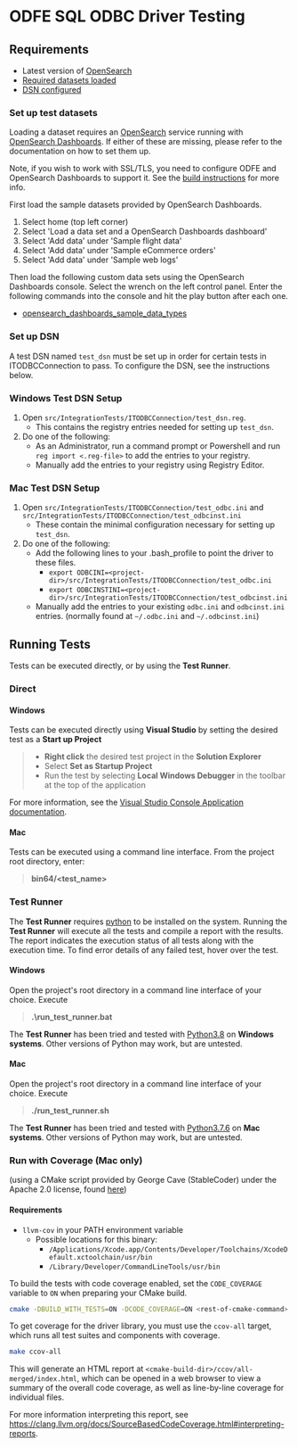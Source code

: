 # ODFE SQL ODBC Driver Testing

## Requirements

* Latest version of [OpenSearch](https://opendistro.github.io/for-elasticsearch-docs/docs/install/)
* [Required datasets loaded](#set-up-test-datasets)
* [DSN configured](#set-up-dsn)

### Set up test datasets

Loading a dataset requires an [OpenSearch](https://opendistro.github.io/for-elasticsearch-docs/docs/install/) service running with [OpenSearch Dashboards](https://opendistro.github.io/for-elasticsearch-docs/docs/kibana/). If either of these are missing, please refer to the documentation on how to set them up.

Note, if you wish to work with SSL/TLS, you need to configure ODFE and OpenSearch Dashboards to support it. See the [build instructions](./BUILD_INSTRUCTIONS.md) for more info.

First load the sample datasets provided by OpenSearch Dashboards.

1. Select home (top left corner)
2. Select 'Load a data set and a OpenSearch Dashboards dashboard'
3. Select 'Add data' under 'Sample flight data'
4. Select 'Add data' under 'Sample eCommerce orders'
5. Select 'Add data' under 'Sample web logs'

Then load the following custom data sets using the OpenSearch Dashboards console.
Select the wrench on the left control panel. Enter the following commands into the console and hit the play button after each one.

* [opensearch_dashboards_sample_data_types](datasets/opensearch_dashboards_sample_data_types.md)

### Set up DSN

A test DSN named `test_dsn` must be set up in order for certain tests in ITODBCConnection to pass. To configure the DSN, see the instructions below.

### Windows Test DSN Setup

1. Open `src/IntegrationTests/ITODBCConnection/test_dsn.reg`.
   * This contains the registry entries needed for setting up `test_dsn`.
2. Do one of the following:
   * As an Administrator, run a command prompt or Powershell and run `reg import <.reg-file>` to add the entries to your registry.
   * Manually add the entries to your registry using Registry Editor.

### Mac Test DSN Setup

1. Open `src/IntegrationTests/ITODBCConnection/test_odbc.ini` and `src/IntegrationTests/ITODBCConnection/test_odbcinst.ini`
   * These contain the minimal configuration necessary for setting up `test_dsn`.
2. Do one of the following:
   * Add the following lines to your .bash_profile to point the driver to these files.
      * `export ODBCINI=<project-dir>/src/IntegrationTests/ITODBCConnection/test_odbc.ini`
      * `export ODBCINSTINI=<project-dir>/src/IntegrationTests/ITODBCConnection/test_odbcinst.ini`
   * Manually add the entries to your existing `odbc.ini` and `odbcinst.ini` entries. (normally found at `~/.odbc.ini` and `~/.odbcinst.ini`)

## Running Tests
Tests can be executed directly, or by using the **Test Runner**.

### Direct

#### Windows

Tests can be executed directly using **Visual Studio** by setting the desired test as a **Start up Project**

>* **Right click** the desired test project in the **Solution Explorer**
>* Select **Set as Startup Project**
>* Run the test by selecting **Local Windows Debugger** in the toolbar at the top of the application

For more information, see the [Visual Studio Console Application documentation](https://docs.microsoft.com/en-us/cpp/build/vscpp-step-2-build?view=vs-2019).

#### Mac

Tests can be executed using a command line interface. From the project root directory, enter:
> **bin64/<test_name>**

### Test Runner

The **Test Runner** requires [python](https://wiki.python.org/moin/BeginnersGuide/Download) to be installed on the system. Running the **Test Runner** will execute all the tests and compile a report with the results. The report indicates the execution status of all tests along with the execution time. To find error details of any failed test, hover over the test.

#### Windows

Open the project's root directory in a command line interface of your choice. Execute
>**.\run_test_runner.bat**

The **Test Runner** has been tried and tested with [Python3.8](https://www.python.org/downloads/release/python-380/) on **Windows systems**. Other versions of Python may work, but are untested.

#### Mac

Open the project's root directory in a command line interface of your choice. Execute
>**./run_test_runner.sh**

The **Test Runner** has been tried and tested with [Python3.7.6](https://www.python.org/downloads/release/python-376/) on **Mac systems**. Other versions of Python may work, but are untested.

### Run with Coverage (Mac only)

(using a CMake script provided by George Cave (StableCoder) under the Apache 2.0 license, found [here](https://github.com/StableCoder/cmake-scripts/blob/master/code-coverage.cmake))

#### Requirements
* `llvm-cov` in your PATH environment variable
   * Possible locations for this binary:
      * `/Applications/Xcode.app/Contents/Developer/Toolchains/XcodeDefault.xctoolchain/usr/bin`
      * `/Library/Developer/CommandLineTools/usr/bin`

To build the tests with code coverage enabled, set the `CODE_COVERAGE` variable to `ON` when preparing your CMake build.
```bash
cmake -DBUILD_WITH_TESTS=ON -DCODE_COVERAGE=ON <rest-of-cmake-command>
```

To get coverage for the driver library, you must use the `ccov-all` target, which runs all test suites and components with coverage.
```bash
make ccov-all
```

This will generate an HTML report at `<cmake-build-dir>/ccov/all-merged/index.html`, which can be opened in a web browser to view a summary of the overall code coverage, as well as line-by-line coverage for individual files.

For more information interpreting this report, see https://clang.llvm.org/docs/SourceBasedCodeCoverage.html#interpreting-reports.

